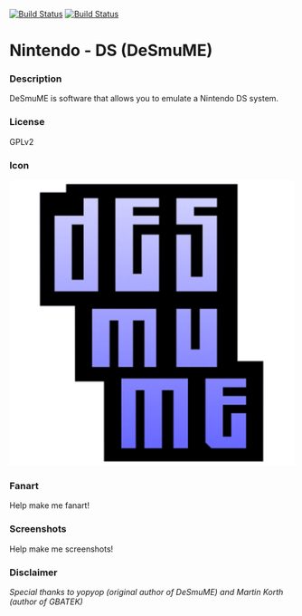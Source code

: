 [![Build Status](https://travis-ci.org/kodi-game/game.libretro.desmume.svg?branch=master)](https://travis-ci.org/kodi-game/game.libretro.desmume)
[![Build Status](https://ci.appveyor.com/api/projects/status/github/kodi-game/game.libretro.desmume?svg=true)](https://ci.appveyor.com/project/kodi-game/game-libretro-desmume)

# Nintendo - DS (DeSmuME)

### Description

DeSmuME is software that allows you to emulate a Nintendo DS system.

### License

GPLv2

### Icon

![Nintendo - DS (DeSmuME) icon](game.libretro.desmume/resources/icon.png)

### Fanart

Help make me fanart!

### Screenshots

Help make me screenshots!

### Disclaimer

*Special thanks to yopyop (original author of DeSmuME) and Martin Korth (author of GBATEK)*
